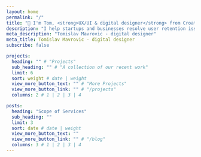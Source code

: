 ```yaml
---
layout: home
permalink: "/"
title: "👋 I'm Tom, <strong>UX/UI & digital designer</strong> from Croatia." 
description: "I help startups and businesses resolve user retention issues and improve the user experience of their digital products. Over the course of my career, I've provided my services across various fields; digital health, web3, telematics, IoT, digital marketing etc. My areas of expertise include UX/UI, branding, general digital design and concept development for any digital platform and media."
meta_description: "Tomislav Mavrovic - digital designer"
meta_title: Tomislav Mavrovic - digital designer
subscribe: false

projects:
  heading: "" # "Projects"
  sub_heading: "" # "A collection of our recent work"
  limit: 6
  sort: weight # date | weight
  view_more_button_text: "" # "More Projects"
  view_more_button_link: "" # "/projects"
  columns: 2 # 1 | 2 | 3 | 4

posts:
  heading: "Scope of Services"
  sub_heading: ""
  limit: 3
  sort: date # date | weight
  view_more_button_text: ""
  view_more_button_link: "" # "/blog"
  columns: 3 # 1 | 2 | 3 | 4
---
```

